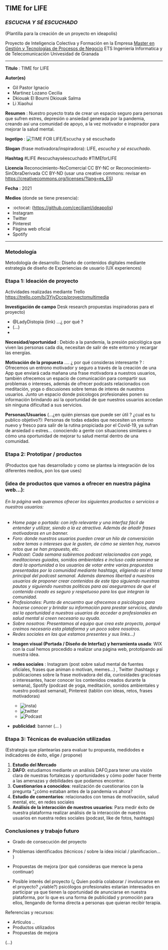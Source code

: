 ## TIME for LIFE 
### *ESCUCHA Y SÉ ESCUCHADO* ##

(Plantilla para la creación de un proyecto en ideapolis)

Proyecto de Inteligencia Colectiva y Formación en la Empresa 
[Master en Gestión y Tecnologías de Procesos de Negocio](https://masteres.ugr.es/mbagestiontic/)
ETS Ingeniería Informatica y de Telecomunicación Univesidad de Granada  

----

**Titulo** : TIME for LIFE

**Autor(es)** 

* Gil Pastor Ignacio
* Martinez Lozano Cecilia
* Dkiouak El Bourni Dkiouak Salma 
* Li Xiaohui

**Resumen** : Nuestro poyecto trata de crear un espacio seguro para personas que sufren estres, depresión o ansiedad generada por la pandemia, creando así una comunidad de apoyo, a la vez motivador e inspirador para mejorar la salud mental.

**logotipo** : ![TIME FOR LIFE/Escucha y sé escuchado](https://user-images.githubusercontent.com/81180479/112031833-0e59d900-8b3c-11eb-8d7f-da2d5a1df61a.png)


**Slogan** (frase motivadora/inspiradora): LIFE, *escucha y sé escuchado*.

**Hashtag**  #LIFE #escuchayséescuchado #TIMEforLIFE

**Licencia**    Reconocimiento-NoComercial CC BY-NC or Reconocimiento-SinObraDerivada CC BY-ND
(usar una creative commons: revisar en https://creativecommons.org/licenses/?lang=es_ES) 

**Fecha** : 2021

**Medios** (donde se tiene presencia): 


*  :octocat: (https://github.com/ceciliaml/ideapolis) 
* Instagram
* Twitter
* Pinterest
* Página web oficial
* Spotify



--- 

### Metodología

Metodología de desarrollo: Diseño de contenidos digitales mediante estrategia de diseño de Experiencias de usuario (UX experiences) 

### Etapa 1: Ideación de proyecto 

Actividades realizadas mediante Trello https://trello.com/b/3YjvDccp/proyectomultimedia

**Investigación de campo**   Desk research propuestas inspiradoras para el proyecto) 

* @LadyDistopia (link) ...¿ por qué ?
* (...)
* 


**Necesidad/oportunidad** : Debido a la pandemia, la presión psicológica que viven las personas cada día, necesitan de salir de este entorno y recargar las energías.

**Motivación de la propuesta** .... ¿ por qué consideras interesante ? : Ofrecemos un entrono motivador y seguro a través de la creación de una App que enviará cada mañana una frase motivadora a nuestros usuarios, también ofrecemos un espacio de comunicación para compartir sus problemas o intereses, además de ofrecer podcasts relacionados con meditación, yoga o discusiones sobre temas de interes de nuestros usuarios. Junto un espacio donde psicologos profesionales ponen su información brindando así la oportunidad de que nuestros usuarios accedan sin ninguna dificultad a sus servicios.

**Personas/Usuarios**  (...¿en quién piensas que puede ser útil ? ¿cual es tu publico objetivo?): Personas de todas edades que necesiten un entorno nuevo y fresco para salir de la rutina propiciada por el Covid-19, ya sufran de ansiedad o estres... conociendo a gente con situaciones similares o cómo una oportunidad de mejorar tu salud mental dentro de una comunidad.





### Etapa 2: Prototipar / productos 

(Productos que has desarrollado y como se plantea la integración de los diferentes medios, pon los que uses) 

### (idea de productos que vamos a ofrecer en nuestra página web...): 

###### En la página web queremos ofrecer los siguientes productos o servicios a nuestros usuarios: 
  
  - *Home page o portada: con info relevante y una interfaz fácil de entender y utilizar, siendo a la ez atractiva. Además de añadir frases motivadoras en un banner.*
  - *Foro: donde nuestros usuarios pueden crear un hilo de conversición sobre temas o intereses que le gusten, de cómo se sienten hoy, nuevos retos que se han propuesto, etc.*
  - *Podcast: Cada semana subiremos podcast relacionados con yoga, meditaciones guiadas, sonidos ambientales e incluso cada semana se dará la oportunidad a los usuarios de votar entre varias propuestas presentadas por la comunidad mediante hashtags, eligiendo así el tema principal del podcast semanal. Además daremos libertad a nuestros usuarios de proponer crear contenidos de este tipo siguiendo nuestras pautas y siguiendo nuestras políticas para así asegurarnos de que el contenido creado es seguro y respetuoso para los que integran la comunidad.*
  - *Profesionales: Punto de encuentro que ofrecemos a psicólogos para hacerse conocer y brindar su información para prestar servicios, dando así la oportunidad a nuestros usuarios de acceder a profesionales en salud mental si creen necesario su ayuda.*
  - *Sobre nosotros: Presentamos al equipo que crea este proyecto, porqué creimos necesario esta plataforma y un poco sobre nosotros.*
  - *Redes sociales en las que estamos presentes y sus links...)*

* **Imagen visual (Portada / Diseño de Interfaz) y herramienta usada**: WIX con la cual hemos procedido a realizar una página web, prototipando así nuestra idea.

* **redes sociales** : Instagram (post sobre salud mental de fuentes oficiales, frases que animan o motivan, memes...) , Twitter (hashtags y publicaciones sobre la frase motivadora del día, curiosidades graciosas o interesantes, hacer conocer los contenidos creados durante la semana), Spotify (podcast de yoga, meditación, sonidos ambientales y nuestro podcast semanal), Pinterest (tablón con ideas, retos, frases motivadoras)

  * ![insta](https://user-images.githubusercontent.com/81180479/114855807-a323bf80-9de6-11eb-9d23-2eb1bdce92ed.jpg))
  * ![twitter](https://user-images.githubusercontent.com/81180479/114855866-b171db80-9de6-11eb-922d-17ed1d1bfa3c.jpg)
  * ![Podcast](https://user-images.githubusercontent.com/81180479/114855884-b6368f80-9de6-11eb-9811-577c333bc5ba.jpg)


* **publicidad**: banner (... ) 


### Etapa 3: Técnicas de evaluación utilizadas

(Estrategia que plantearías para evaluar tu propuesta, medidodes e indicadores de éxito, elige / propone) 

1. **Estudio del Mercado**
2. **DAFO**: estudiamos mediante un análisis DAFO,para tener una visión clara de nuestras fortalezas y oportunidades y cómo poder hacer frente a las amenazas y debilidades que podamos encontrar.
3. **Cuestionarios a conocidos**: realización de cuestionarios con la pregunta "¿cómo estaban antes de la pandemia vs ahora?
4. **Estudio de comentarios**: relacionados con temas de motivación, salud mental, etc, en redes sociales 
5. **Análisis de la interacción de nuestros usuarios**: Para medir éxito de nuestra plataforma realizar análisis de la interacción de nuestros usuarios en nuestra redes sociales (podcast, like de fotos, hashtags)




### Conclusiones y trabajo futuro


* Grado de consecución del proyecto 


* Problemas identificados  (técnicos / sobre la idea inicial / planificacion… ) 


* Propuestas de mejora (por qué consideras que merece la pena continuar)


* Posible interés del proyecto (¿ Quien podría  colaborar / involucrarse en el proyecto? ¿viable?) psicólogos profesionales estarían interesados en participar ya que tienen la oportunidad de anunciarse en nuestra plataforma, por lo que es una forma de publicidad y promoción para ellos, llengando de forma directa a personas que quieran recibir terapia.


Referencias y recursos: 

* Artículos ..  
* Productos utilizados  
* Propuestas de mejora

(...)
